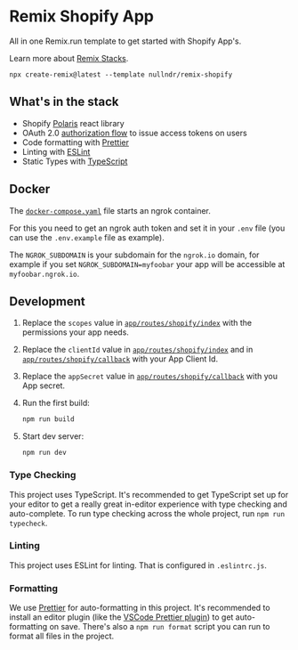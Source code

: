 # Remix Shopify App

All in one Remix.run template to get started with Shopify App's.

Learn more about [Remix Stacks](https://remix.run/stacks).

```
npx create-remix@latest --template nullndr/remix-shopify
```

## What's in the stack

- Shopify [Polaris](https://polaris.shopify.com) react library
- OAuth 2.0 [authorization flow](https://shopify.dev/apps/auth/oauth#the-oauth-flow) to issue access tokens on users
- Code formatting with [Prettier](https://prettier.io)
- Linting with [ESLint](https://eslint.org)
- Static Types with [TypeScript](https://typescriptlang.org)

## Docker

The [`docker-compose.yaml`](./docker-compose.yaml) file starts an ngrok container.

For this you need to get an ngrok auth token and set it in your `.env` file (you can use the `.env.example` file as example).

The `NGROK_SUBDOMAIN` is your subdomain for the `ngrok.io` domain, for example if you set `NGROK_SUBDOMAIN=myfoobar` your app will be accessible at `myfoobar.ngrok.io`.

## Development

1. Replace the `scopes` value in [`app/routes/shopify/index`](./app/routes/shopify/index.ts) with the permissions your app needs.

2. Replace the `clientId` value in [`app/routes/shopify/index`](./app/routes/shopify/index.ts) and in [`app/routes/shopify/callback`](./app/routes/shopify/callback.ts) with your App Client Id.

3. Replace the `appSecret` value in [`app/routes/shopify/callback`](./app/routes/shopify/callback.ts) with you App secret.

4. Run the first build:
    ```sh
    npm run build
    ```

5. Start dev server:
    ```
    npm run dev
    ```

### Type Checking

This project uses TypeScript. It's recommended to get TypeScript set up for your editor to get a really great in-editor experience with type checking and auto-complete. To run type checking across the whole project, run `npm run typecheck`.

### Linting

This project uses ESLint for linting. That is configured in `.eslintrc.js`.

### Formatting

We use [Prettier](https://prettier.io/) for auto-formatting in this project. It's recommended to install an editor plugin (like the [VSCode Prettier plugin](https://marketplace.visualstudio.com/items?itemName=esbenp.prettier-vscode)) to get auto-formatting on save. There's also a `npm run format` script you can run to format all files in the project.